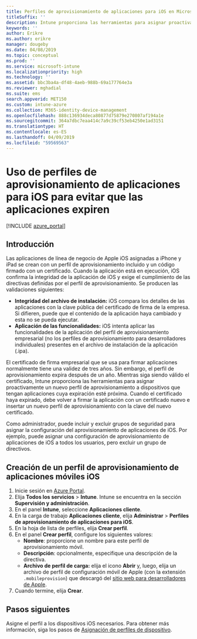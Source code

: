 ```yaml
---
title: Perfiles de aprovisionamiento de aplicaciones para iOS en Microsoft Intune
titleSuffix: ''
description: Intune proporciona las herramientas para asignar proactivamente un nuevo perfil de aprovisionamiento a dispositivos que tengan aplicaciones cuya expiración esté próxima.
keywords: ''
author: Erikre
ms.author: erikre
manager: dougeby
ms.date: 04/08/2019
ms.topic: conceptual
ms.prod: ''
ms.service: microsoft-intune
ms.localizationpriority: high
ms.technology: ''
ms.assetid: bbc3ba4a-df48-4aeb-988b-69a177764e3a
ms.reviewer: mghadial
ms.suite: ems
search.appverid: MET150
ms.custom: intune-azure
ms.collection: M365-identity-device-management
ms.openlocfilehash: 888c136934deca80877d75879e270807af194a1e
ms.sourcegitcommit: 364a7dbc7eaa414c7a9c39cf53eb4250e1ad3151
ms.translationtype: HT
ms.contentlocale: es-ES
ms.lasthandoff: 04/09/2019
ms.locfileid: "59569563"
---
```

# <a name="use-ios-app-provisioning-profiles-to-prevent-your-apps-from-expiring"></a>Uso de perfiles de aprovisionamiento de aplicaciones para iOS para evitar que las aplicaciones expiren

[!INCLUDE [azure_portal](./includes/azure_portal.md)]

## <a name="introduction"></a>Introducción

Las aplicaciones de línea de negocio de Apple iOS asignadas a iPhone y iPad se crean con un perfil de aprovisionamiento incluido y un código firmado con un certificado. Cuando la aplicación está en ejecución, iOS confirma la integridad de la aplicación de iOS y exige el cumplimiento de las directivas definidas por el perfil de aprovisionamiento. Se producen las validaciones siguientes:

- **Integridad del archivo de instalación:** iOS compara los detalles de las aplicaciones con la clave pública del certificado de firma de la empresa. Si difieren, puede que el contenido de la aplicación haya cambiado y esta no se pueda ejecutar.
- **Aplicación de las funcionalidades:** iOS intenta aplicar las funcionalidades de la aplicación del perfil de aprovisionamiento empresarial (no los perfiles de aprovisionamiento para desarrolladores individuales) presentes en el archivo de instalación de la aplicación (.ipa).


El certificado de firma empresarial que se usa para firmar aplicaciones normalmente tiene una validez de tres años. Sin embargo, el perfil de aprovisionamiento expira después de un año. Mientras siga siendo válido el certificado, Intune proporciona las herramientas para asignar proactivamente un nuevo perfil de aprovisionamiento a dispositivos que tengan aplicaciones cuya expiración esté próxima.
Cuando el certificado haya expirado, debe volver a firmar la aplicación con un certificado nuevo e insertar un nuevo perfil de aprovisionamiento con la clave del nuevo certificado.

Como administrador, puede incluir y excluir grupos de seguridad para asignar la configuración del aprovisionamiento de aplicaciones de iOS. Por ejemplo, puede asignar una configuración de aprovisionamiento de aplicaciones de iOS a todos los usuarios, pero excluir un grupo de directivos.

## <a name="how-to-create-an-ios-mobile-app-provisioning-profile"></a>Creación de un perfil de aprovisionamiento de aplicaciones móviles iOS

1. Inicie sesión en [Azure Portal](https://portal.azure.com).
2. Elija **Todos los servicios** > **Intune**. Intune se encuentra en la sección **Supervisión y administración**.
3. En el panel **Intune**, seleccione **Aplicaciones cliente**.
1.  En la carga de trabajo **Aplicaciones cliente**, elija **Administrar** > **Perfiles de aprovisionamiento de aplicaciones para iOS**.
2.  En la hoja de lista de perfiles, elija **Crear perfil**.
3. En el panel **Crear perfil**, configure los siguientes valores:
    - **Nombre**: proporcione un nombre para este perfil de aprovisionamiento móvil.
    - **Descripción**: opcionalmente, especifique una descripción de la directiva.
    - **Archivo de perfil de carga:** elija el icono **Abrir** y, luego, elija un archivo de perfil de configuración móvil de Apple (con la extensión `.mobileprovision`) que descargó del [sitio web para desarrolladores de Apple](https://developer.apple.com/).
4. Cuando termine, elija **Crear**.

## <a name="next-steps"></a>Pasos siguientes

Asigne el perfil a los dispositivos iOS necesarios. Para obtener más información, siga los pasos de [Asignación de perfiles de dispositivo](device-profile-assign.md).
